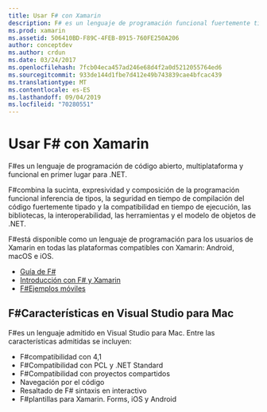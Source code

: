 ```yaml
---
title: Usar F# con Xamarin
description: F# es un lenguaje de programación funcional fuertemente tipado diseñado para ejecutarse en .NET. En este documento se proporciona información general de alto nivel sobre sus características y vínculos a ejemplos F#creados con.
ms.prod: xamarin
ms.assetid: 506410BD-F89C-4FEB-8915-760FE250A206
author: conceptdev
ms.author: crdun
ms.date: 03/24/2017
ms.openlocfilehash: 7fcb04eca457ad246e68d4f2a0d5212055764ed6
ms.sourcegitcommit: 933de144d1fbe7d412e49b743839cae4bfcac439
ms.translationtype: MT
ms.contentlocale: es-ES
ms.lasthandoff: 09/04/2019
ms.locfileid: "70280551"
---
```

# <a name="using-f-with-xamarin"></a>Usar F# con Xamarin

F#es un lenguaje de programación de código abierto, multiplataforma y funcional en primer lugar para .NET.

F#combina la sucinta, expresividad y composición de la programación funcional inferencia de tipos, la seguridad en tiempo de compilación del código fuertemente tipado y la compatibilidad en tiempo de ejecución, las bibliotecas, la interoperabilidad, las herramientas y el modelo de objetos de .NET.

F#está disponible como un lenguaje de programación para los usuarios de Xamarin en todas las plataformas compatibles con Xamarin: Android, macOS e iOS.

- [Guía de F#](https://docs.microsoft.com/dotnet/fsharp/)
- [Introducción con F# y Xamarin](overview.md)
- [F#Ejemplos móviles](samples.md)

## <a name="f-features-in-visual-studio-for-mac"></a>F#Características en Visual Studio para Mac

F#es un lenguaje admitido en Visual Studio para Mac. Entre las características admitidas se incluyen:

- F#compatibilidad con 4,1
- F#Compatibilidad con PCL y .NET Standard
- F#Compatibilidad con proyectos compartidos
- Navegación por el código
- Resaltado de F# sintaxis en interactivo
- F#plantillas para Xamarin. Forms, iOS y Android
